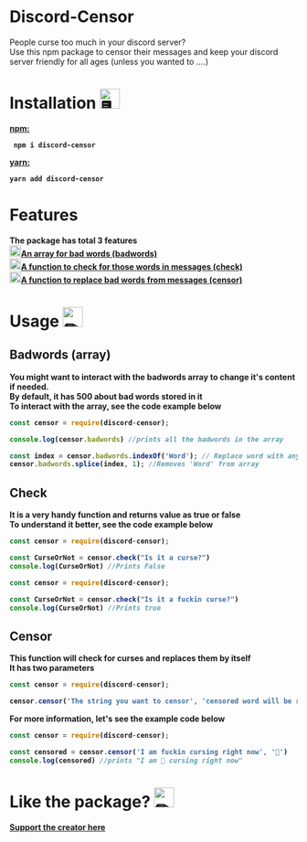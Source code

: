 # Discord-Censor

People curse too much in your discord server? <br>
Use this npm package to censor their messages and keep your discord server friendly for all ages (unless you wanted to ....)
# Installation <img src="https://cdn.discordapp.com/emojis/316264057659326464.png?v=1" alt = "🖥" width="35px">
<b><a href = "https://www.npmjs.com/package/discord-censor"> npm: </a><b> 
<p>
<code> npm i discord-censor </code>
    <p><b><a href = "https://classic.yarnpkg.com/en/package/discord-censor"> yarn: </a></p>
        <code>yarn add discord-censor </code>

# Features

The package has total 3 features <br>
<a href = "https://www.npmjs.com/package/discord-censor##badwords"><img src="https://cdn.discordapp.com/emojis/762224193793818625.png?v=1" alt = "💜" width="20px">An array for bad words (badwords)<br> </a>
<a href = "https://www.npmjs.com/package/discord-censor##check"><img src="https://cdn.discordapp.com/emojis/762224193793818625.png?v=1" alt = "💜" width="20px">A function to check for those words in messages (check) </a> <br>
<a href = "https://www.npmjs.com/package/discord-censor##censor">
<img src="https://cdn.discordapp.com/emojis/762224193793818625.png?v=1" alt = "💜" width="20px">A function to replace bad words from messages (censor)<br></a>

# Usage <img src="https://cdn.discordapp.com/emojis/757399420319825950.png?v=1" alt = "✏" width="35px">

## Badwords (array)
You might want to interact with the badwords array to change it's content if needed. <br>
By default, it has 500 about bad words stored in it <br>
To interact with the array, see the code example below <br>
```js
const censor = require(discord-censor);

console.log(censor.badwords) //prints all the badwords in the array

const index = censor.badwords.indexOf('Word'); // Replace word with any word you would like to remove from array
censor.badwords.splice(index, 1); //Removes 'Word' from array
```

## Check

It is a very handy function and returns value as true or false <br>
To understand it better, see the code example below <br>

```js
const censor = require(discord-censor);

const CurseOrNot = censor.check("Is it a curse?")
console.log(CurseOrNot) //Prints False
```

```js
const censor = require(discord-censor);

const CurseOrNot = censor.check("Is it a fuckin curse?")
console.log(CurseOrNot) //Prints true
```

## Censor

This function will check for curses and replaces them by itself <br>
It has two parameters <br>
```js
const censor = require(discord-censor);

censor.censor('The string you want to censor', 'censored word will be replaced by this (This parameter is optional)')
```
For more information, let's see the example code below <br>
```js
const censor = require(discord-censor);

const censored = censor.censor('I am fuckin cursing right now', '🤬')
console.log(censored) //prints "I am 🤬 cursing right now"
```

# Like the package? <img src="https://cdn.discordapp.com/emojis/599598716521021441.gif?v=1" alt = "✏" width="35px">
<a href = "https://www.buymeacoffee.com/TheRamann">
Support the creator here
</a>